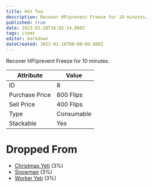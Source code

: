 ```yaml
---
title: Hot Tea
description: Recover HP/prevent Freeze for 10 minutes.
published: true
date: 2023-02-28T16:02:24.000Z
tags: items
editor: markdown
dateCreated: 2023-02-16T00:00:00.000Z
---
```


Recover HP/prevent Freeze for 10 minutes.

|Attribute|Value|
|-|-|
|ID|8|
|Purchase Price|800 Flips|
|Sell Price|400 Flips|
|Type|Consumable|
|Stackable|Yes|


# Dropped From
 * [Christmas Yeti](/monsters/christmas-yeti) (3%)
 * [Snowman](/monsters/snowman) (3%)
 * [Worker Yeti](/monsters/worker-yeti) (3%)
